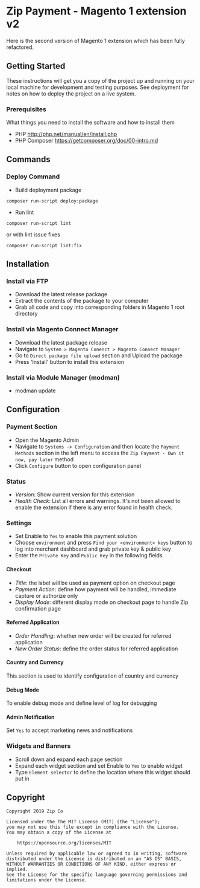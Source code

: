 # Zip Payment - Magento 1 extension v2

Here is the second version of Magento 1 extension which has been fully refactored.

## Getting Started

These instructions will get you a copy of the project up and running on your local machine for development and testing purposes. See deployment for notes on how to deploy the project on a live system.

### Prerequisites

What things you need to install the software and how to install them

- PHP <http://php.net/manual/en/install.php>
- PHP Composer <https://getcomposer.org/doc/00-intro.md>

## Commands

### Deploy Command

- Build deployment package

``` shell
composer run-script deploy:package
```

- Run lint

``` shell
composer run-script lint
```

or with lint issue fixes

``` shell
composer run-script lint:fix
```

## Installation

### Install via FTP

- Download the latest release package
- Extract the contents of the package to your computer
- Grab all code and copy into corresponding folders in Magento 1 root directory

### Install via Magento Connect Manager

- Download the latest package release
- Navigate to `System > Magento Conenct > Magento Connect Manager`
- Go to `Direct package file upload` section and Upload the package
- Press 'Install' button to install this extension

### Install via Module Manager (modman)

- modman update

## Configuration

### Payment Section

- Open the Magento Admin
- Navigate to `Systems -> Configuration` and then locate the `Payment Methods` section in the left menu to access the `Zip Payment - Own it now, pay later` method
- Click `Configure` button to open configuration panel

### Status

- *Version*: Show current version for this extension
- *Health Check*: List all errors and warnings. It's not been allowed to enable the extension if there is any error found in health check.

### Settings

- Set Enable to `Yes` to enable this payment solution
- Choose `environment` and press `Find your <environment> keys` button to log into merchant dashboard and grab private key & public key
- Enter the `Private Key` and `Public Key` in the following fields

#### Checkout

- *Title*: the label will be used as payment option on checkout page
- *Payment Action*: define how payment will be handled, immediate capture or authorize only
- *Display Mode*: different display mode on checkout page to handle Zip confirmation page

#### Referred Application

- *Order Handling*: whether new order will be created for referred application
- *New Order Status*: define the order status for referred application

#### Country and Currency

This section is used to identify configuration of country and currency

#### Debug Mode

To enable debug mode and define level of log for debugging

#### Admin Notification

Set `Yes` to accept marketing news and notifications

### Widgets and Banners

- Scroll down and expand each page section
- Expand each widget section and set Enable to `Yes` to enable widget
- Type `Element selector` to define the location where this widget should put in

## Copyright

    Copyright 2019 Zip Co

    Licensed under the The MIT License (MIT) (the "License");
    you may not use this file except in compliance with the License.
    You may obtain a copy of the License at

        https://opensource.org/licenses/MIT

    Unless required by applicable law or agreed to in writing, software
    distributed under the License is distributed on an "AS IS" BASIS,
    WITHOUT WARRANTIES OR CONDITIONS OF ANY KIND, either express or implied.
    See the License for the specific language governing permissions and
    limitations under the License.
